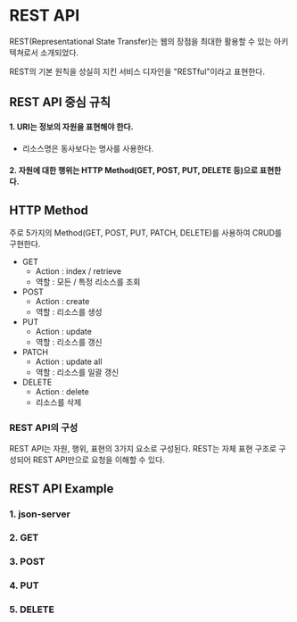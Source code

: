 # REST API

REST(Representational State Transfer)는 웹의 장점을 최대한 활용할 수 있는 아키텍쳐로서 소개되었다.

REST의 기본 원칙을 성실히 지킨 서비스 디자인을 "RESTful"이라고 표현한다.



## REST API 중심 규칙



#### 1. URI는 정보의 자원을 표현해야 한다.

- 리소스명은 동사보다는 명사를 사용한다. 



#### 2. 자원에 대한 행위는 HTTP Method(GET, POST, PUT, DELETE 등)으로 표현한다.



## HTTP Method

주로 5가지의 Method(GET, POST, PUT, PATCH, DELETE)를 사용하여 CRUD를 구현한다.

- GET
  - Action : index / retrieve
  - 역할 : 모든 / 특정 리소스를 조회
- POST
  - Action : create
  - 역할 : 리소스를 생성
- PUT
  - Action : update
  - 역할 : 리소스를 갱신
- PATCH
  - Action : update all 
  - 역할 : 리소스를 일괄 갱신
- DELETE
  - Action : delete
  - 리소스를 삭제



### REST API의 구성

REST API는 자원, 행위, 표현의 3가지 요소로 구성된다. REST는 자체 표현 구조로 구성되어 REST API만으로 요청을 이해할 수 있다.



## REST API Example



### 1. json-server

### 2. GET

### 3. POST

### 4. PUT

### 5. DELETE





